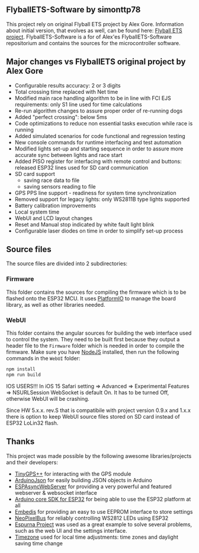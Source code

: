 ## FlyballETS-Software by simonttp78

This project rely on original Flyball ETS project by Alex Gore. Information about initial version, that evolves as well, can be found here:
[Flyball ETS project](https://sparkydevices.wordpress.com/tag/flyball-ets/).
FlyballETS-Software is a for of Alex'es FlyballETS-Software repositorium and contains the sources for the microcontroller software.

## Major changes vs FlyballETS original project by Alex Gore

* Configurable results accuracy: 2 or 3 digits
* Total crossing time replaced with Net time
* Modified main race handling algorithm to be in line with FCI EJS requirements:  only S1 line used for time calculations
* Re-run algorithm changes to assure proper order of re-running dogs
* Added "perfect crossing": below 5ms
* Code optimizations to reduce non essential tasks execution while race is running
* Added simulated scenarios for code functional and regression testing
* New console commands for runtime interfacing and test automation
* Modified lights set-up and starting sequence in order to assure more accurate sync between lights and race start
* Added PISO register for interfacing with remote control and buttons: released ESP32 lines used for SD card communication
* SD card support
  - saving race data to file
  - saving sensors reading to file
* GPS PPS line support - readiness for system time synchronization
* Removed support for legacy lights: only WS2811B type lights supported
* Battery calibration improvements
* Local system time
* WebUI and LCD layout changes
* Reset and Manual stop indicated by white fault light blink
* Configurable laser diodes on time in order to simplify set-up process

## Source files

The source files are divided into 2 subdirectories:

### Firmware

This folder contains the sources for compiling the firmware which is to be flashed onto the ESP32 MCU.
It uses [PlatformIO](https://platformio.org/) to manage the board library, as well as other libraries needed.

### WebUI

This folder contains the angular sources for building the web interface used to control the system.
They need to be built first because they output a header file to the `Firmware` folder which is needed in order to compile the firmware.
Make sure you have [NodeJS](https://nodejs.org/en/download/) installed, then run the following commands in the `WebUI` folder:

```bash
npm install
npm run build
```

IOS USERS!!!
In iOS 15 Safari setting => Advanced => Experimental Features => NSURLSession WebSocket is default On. It has to be turned Off, otherwise WebUI will be crashing.

Since HW 5.x.x. rev.S that is compatibile with project version 0.9.x and 1.x.x there is option to keep WebUI source files stored on SD card instead of ESP32 LoLin32 flash.

## Thanks

This project was made possible by the following awesome libraries/projects and their developers:

- [TinyGPS++](http://arduiniana.org/libraries/tinygpsplus/) for interacting with the GPS module
- [ArduinoJson](https://github.com/bblanchon/ArduinoJson) for easily building JSON objects in Arduino
- [ESPAsyncWebServer](https://github.com/me-no-dev/ESPAsyncWebServer) for providing a very powerful and featured webserver & websocket interface
- [Arduino core SDK for ESP32](https://github.com/espressif/arduino-esp32) for being able to use the ESP32 platform at all
- [Embedis](https://github.com/thingSoC/embedis) for providing an easy to use EEPROM interface to store settings
- [NeoPixelBus](https://github.com/Makuna/NeoPixelBus) for reliably controlling WS2812 LEDs using ESP32
- [Espurna Project](https://bitbucket.org/xoseperez/espurna) was used as a great example to solve several problems, such as the web UI and the settings interface.
- [Timezone](https://github.com/JChristensen/Timezone) used for local time adjustments: time zones and daylight saving time change
